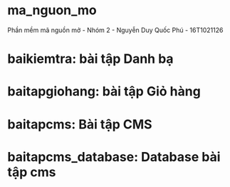 # ma_nguon_mo
Phần mềm mã nguồn mở - Nhóm 2 - Nguyễn Duy Quốc Phú - 16T1021126
# baikiemtra: bài tập Danh bạ
# baitapgiohang: bài tập Giỏ hàng
# baitapcms: Bài tập CMS
# baitapcms_database: Database bài tập cms
